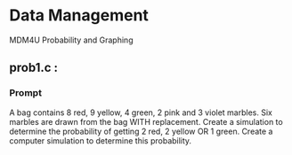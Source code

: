 # Data Management
MDM4U Probability and Graphing

## prob1.c :

### Prompt
A bag contains 8 red, 9 yellow, 4 green, 2 pink and 3 violet marbles. Six marbles are drawn from the bag WITH replacement. Create a simulation to determine the probability of getting 2 red, 2 yellow OR 1 green. Create a computer simulation to determine this probability.
